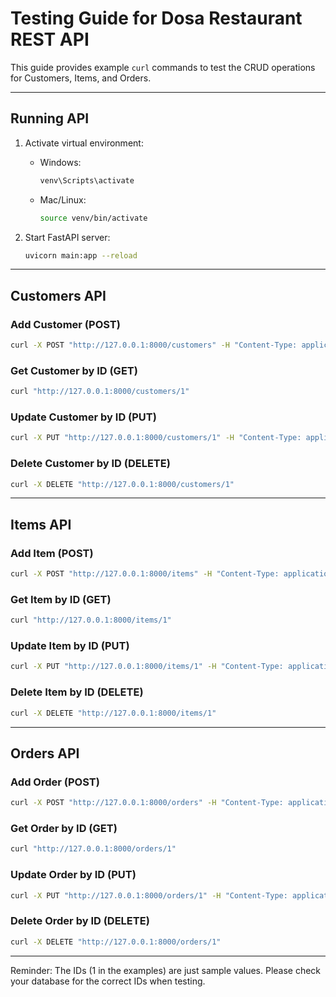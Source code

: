 
#  Testing Guide for Dosa Restaurant REST API

This guide provides example `curl` commands to test the CRUD operations for Customers, Items, and Orders.

---

##  Running  API
1. Activate  virtual environment:
   - Windows:
     ```bash
     venv\Scripts\activate
     ```
   - Mac/Linux:
     ```bash
     source venv/bin/activate
     ```

2. Start  FastAPI server:
   ```bash
   uvicorn main:app --reload
   ```

---

##  Customers API

###  Add Customer (POST)
```bash
curl -X POST "http://127.0.0.1:8000/customers" -H "Content-Type: application/json" -d "{"name": "Ravi", "phone": "9998887777"}"
```

###  Get Customer by ID (GET)
```bash
curl "http://127.0.0.1:8000/customers/1"
```

###  Update Customer by ID (PUT)
```bash
curl -X PUT "http://127.0.0.1:8000/customers/1" -H "Content-Type: application/json" -d "{"name": "Ravi Kumar", "phone": "9998887777"}"
```

###  Delete Customer by ID (DELETE)
```bash
curl -X DELETE "http://127.0.0.1:8000/customers/1"
```

---

##  Items API

###  Add Item (POST)
```bash
curl -X POST "http://127.0.0.1:8000/items" -H "Content-Type: application/json" -d "{"name": "Masala Dosa", "price": 7.99}"
```

###  Get Item by ID (GET)
```bash
curl "http://127.0.0.1:8000/items/1"
```

###  Update Item by ID (PUT)
```bash
curl -X PUT "http://127.0.0.1:8000/items/1" -H "Content-Type: application/json" -d "{"name": "Onion Masala Dosa", "price": 8.99}"
```

###  Delete Item by ID (DELETE)
```bash
curl -X DELETE "http://127.0.0.1:8000/items/1"
```

---

##  Orders API

###  Add Order (POST)
```bash
curl -X POST "http://127.0.0.1:8000/orders" -H "Content-Type: application/json" -d "{"customer_id": 1, "timestamp": 1713986200, "notes": "Extra chutney please!"}"
```

###  Get Order by ID (GET)
```bash
curl "http://127.0.0.1:8000/orders/1"
```

###  Update Order by ID (PUT)
```bash
curl -X PUT "http://127.0.0.1:8000/orders/1" -H "Content-Type: application/json" -d "{"customer_id": 1, "timestamp": 1713986201, "notes": "No onions"}"
```

###  Delete Order by ID (DELETE)
```bash
curl -X DELETE "http://127.0.0.1:8000/orders/1"
```

---

Reminder: The IDs (1 in the examples) are just sample values. Please check your database for the correct IDs when testing.
